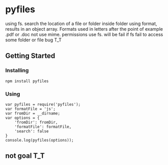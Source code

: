 # pyfiles

using fs. search the location of a file or folder inside folder using format, results in an object array. Formats used in letters after the point of example .pdf or .doc not use mime. permissions use fs. will be fail if fs fail to access some folder or file bug T_T

## Getting Started

### Installing

```
npm install pyfiles
```

### Using

```
var pyfiles = require('pyfiles');
var formatFile = 'js';
var fromDir = __dirname;
var options = {
	'fromDir': fromDir,
	'formatFile': formatFile,
	'search': false
}
console.log(pyfiles(options));
```

## not goal T_T